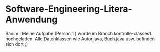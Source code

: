 # Software-Engineering-Litera-Anwendung

Ranim : Meine Aufgabe (Person 1 ) wurde im Branch kontrolle-classes1 hochgeladen.
Alle Datenklassen wie Autor.java, Buch.java usw. befinden sich dort ;)
